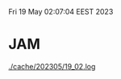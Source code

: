 Fri 19 May 02:07:04 EEST 2023
# JAM
<a href='./cache/202305/19_02.log'>./cache/202305/19_02.log</a>
